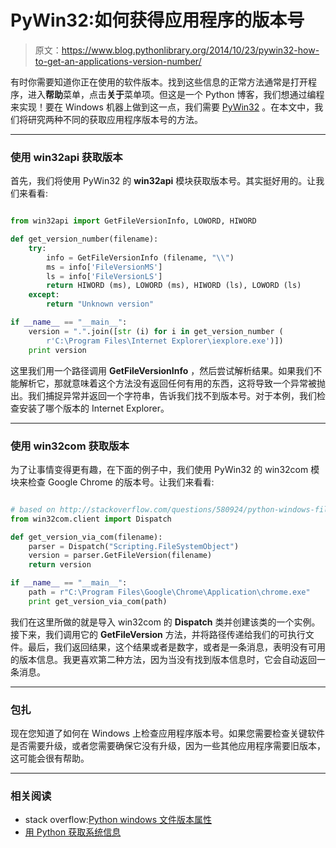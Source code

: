 # PyWin32:如何获得应用程序的版本号

> 原文：<https://www.blog.pythonlibrary.org/2014/10/23/pywin32-how-to-get-an-applications-version-number/>

有时你需要知道你正在使用的软件版本。找到这些信息的正常方法通常是打开程序，进入**帮助**菜单，点击**关于**菜单项。但这是一个 Python 博客，我们想通过编程来实现！要在 Windows 机器上做到这一点，我们需要 [PyWin32](http://sourceforge.net/projects/pywin32/) 。在本文中，我们将研究两种不同的获取应用程序版本号的方法。

* * *

### 使用 win32api 获取版本

首先，我们将使用 PyWin32 的 **win32api** 模块获取版本号。其实挺好用的。让我们来看看:

```py

from win32api import GetFileVersionInfo, LOWORD, HIWORD

def get_version_number(filename):
    try:
        info = GetFileVersionInfo (filename, "\\")
        ms = info['FileVersionMS']
        ls = info['FileVersionLS']
        return HIWORD (ms), LOWORD (ms), HIWORD (ls), LOWORD (ls)
    except:
        return "Unknown version"

if __name__ == "__main__":
    version = ".".join([str (i) for i in get_version_number (
        r'C:\Program Files\Internet Explorer\iexplore.exe')])
    print version

```

这里我们用一个路径调用 **GetFileVersionInfo** ，然后尝试解析结果。如果我们不能解析它，那就意味着这个方法没有返回任何有用的东西，这将导致一个异常被抛出。我们捕捉异常并返回一个字符串，告诉我们找不到版本号。对于本例，我们检查安装了哪个版本的 Internet Explorer。

* * *

### 使用 win32com 获取版本

为了让事情变得更有趣，在下面的例子中，我们使用 PyWin32 的 win32com 模块来检查 Google Chrome 的版本号。让我们来看看:

```py

# based on http://stackoverflow.com/questions/580924/python-windows-file-version-attribute
from win32com.client import Dispatch

def get_version_via_com(filename):
    parser = Dispatch("Scripting.FileSystemObject")
    version = parser.GetFileVersion(filename)
    return version

if __name__ == "__main__":
    path = r"C:\Program Files\Google\Chrome\Application\chrome.exe"
    print get_version_via_com(path)

```

我们在这里所做的就是导入 win32com 的 **Dispatch** 类并创建该类的一个实例。接下来，我们调用它的 **GetFileVersion** 方法，并将路径传递给我们的可执行文件。最后，我们返回结果，这个结果或者是数字，或者是一条消息，表明没有可用的版本信息。我更喜欢第二种方法，因为当没有找到版本信息时，它会自动返回一条消息。

* * *

### 包扎

现在您知道了如何在 Windows 上检查应用程序版本号。如果您需要检查关键软件是否需要升级，或者您需要确保它没有升级，因为一些其他应用程序需要旧版本，这可能会很有帮助。

* * *

### 相关阅读

*   stack overflow:[Python windows 文件版本属性](http://stackoverflow.com/q/580924/393194)
*   [用 Python 获取系统信息](https://www.blog.pythonlibrary.org/2010/01/27/getting-windows-system-information-with-python/)
